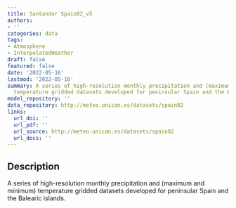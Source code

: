 ```yaml
---
title: Santander Spain02_v5
authors:
- ''
categories: data
tags:
- Atmosphere
- InterpolatedWeather
draft: false
featured: false
date: '2022-05-16'
lastmod: '2022-05-16'
summary: A series of high-resolution monthly precipitation and (maximum and minimum)
  temperature gridded datasets developed for peninsular Spain and the Balearic islands.
model_repository: ''
data_repository: http://meteo.unican.es/datasets/spain02
links:
  url_doi: ''
  url_pdf: ''
  url_source: http://meteo.unican.es/datasets/spain02
  url_docs: ''
---
```


## Description

A series of high-resolution monthly precipitation and (maximum and minimum) temperature gridded datasets developed for peninsular Spain and the Balearic islands.

